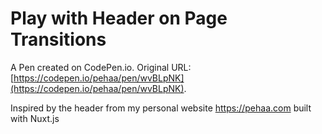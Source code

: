 # Play with Header on Page Transitions

A Pen created on CodePen.io. Original URL: [https://codepen.io/pehaa/pen/wvBLpNK](https://codepen.io/pehaa/pen/wvBLpNK).

Inspired by the header from my personal website https://pehaa.com built with Nuxt.js

